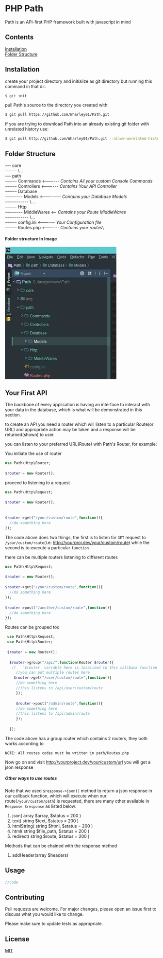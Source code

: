 # PHP Path

Path is an API-first PHP framework built with javascript in mind

## Contents

[Installation](#Installation) <br>
[Folder Structure](#Folder-Structure)



## Installation

create your project directory and initialize as git directory but running this command in that dir.
```bash
$ git init
```

pull Path's source to the directory you created with: 

```bash
$ git pull https://github.com/Wharley01/Path.git
```

If you are trying to download Path into an already existing git folder with unrelated history use:

```bash
$ git pull http://github.com/Wharley01/Path.git --allow-unrelated-histories
```

## Folder Structure
--- core\
------ \\...\
--- path\
------ Commands *<------ Contains All your custom Console Commands*\
------ Controllers *<------ Contains Your API Controller*\
------ Database \
--------- Models *<-------- Contains your Database Models*\
------------ \\...\
------ Http\
--------- MiddleWares *<-- Contains your Route MiddleWares*\
------------ \\...\
------ config.ini *<------ Your Configuration file*\
------ Routes.php *<------ Contains your routes*\

#### Folder structure In Image

![Image](./docs/images/folder-structure.jpg)



## Your First API

The backbone of every application is having an interface to interact with your data in the database, which is what will be demonstrated in this section.

to create an API you need a router which will listen to a particular Route(or URL) and appropriate action may be taken and a response will be returned(shown) to user.

you can listen to your preferred URL(Route) with Path's Router, for example:

 
 You initiate the use of router
 ```php
use Path\Http\Router;

$router = new Router();
 ```
 
 proceed to listening to a request
   ```php
 use Path\Http\Request;

 $router = new Router();
 
 
 $router->get("/your/custom/route",function(){
     //do something here
  });
   ```
The code above does two things, the first is to listen for `GET` request to `/your/custom/route`(i.e: http://yourproj.dev/your/custom/route) while the second is to execute a particular `function` <br>

there can be multiple routers listening to different routes

   ```php
 use Path\Http\Request;

 $router = new Router();
 
  $router->get("/your/custom/route",function(){
     //do something here
  });
  
  $router->post("/another/custom/route",function(){
     //do something here
 });
   ```

Routes can be grouped too

```php
 use Path\Http\Request;
 use Path\Http\Router;

 $router = new Router();
 
  $router->group("/api/",function(Router $router){
   //   `$router` variable here is localized to this callback function
     //you can put multiple routes here
    $router->get("/user/custom/route",function(){
     //do something here
     //this listens to /api/user/custom/route
     });
     
     $router->post("/admin/route",function(){
     //do something here
     //this listens to /api/admin/route
     });

  });
```
The code above has a group router which contains 2 routers,
they both works according to

   ````
   NOTE: All routes codes must be written in path/Routes.php
   ````
   Now go on and visit http://yourproject.dev/your/custom/url you will get a json response
   
   
   ##### Other ways to use routes
   
   Note that we used `$response->json()` method to return a json response in our callback function, which will execute when our route(`/your/custom/path`) is requested, there are many other available in `Response $response` as listed below:

   1. json( array $array, $status = 200 )
   2. text( string $text, $status = 200 )
   3. htmlString( string $html, $status = 200 )
   4. html( string $file_path, $status = 200 )
   5. redirect( string $route, $status = 200 )
   
   Methods that can be chained with the response method
   
   1. addHeader(array $headers)

## Usage

```php
//code
```

## Contributing
Pull requests are welcome. For major changes, please open an issue first to discuss what you would like to change.

Please make sure to update tests as appropriate.

## License
[MIT](https://choosealicense.com/licenses/mit/)
